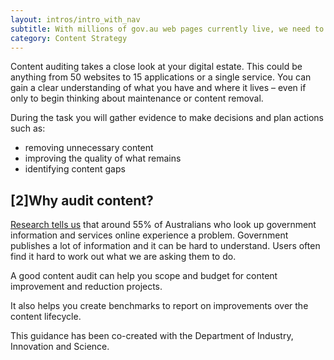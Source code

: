 ```yaml
---
layout: intros/intro_with_nav
subtitle: With millions of gov.au web pages currently live, we need to reduce the clutter. Users need to be able to find and do what they need to do easily. A content audit is where we begin.
category: Content Strategy
---
```


Content auditing takes a close look at your digital estate. This could be anything from 50 websites to 15 applications or a single service. You can gain a clear understanding of what you have and where it lives – even if only to begin thinking about maintenance or content removal.

During the task you will gather evidence to make decisions and plan actions such as:
- removing unnecessary content
- improving the quality of what remains
- identifying content gaps


## [2]Why audit content?
[Research tells us](https://www.dta.gov.au/blog/creating-good-content/) that around 55% of Australians who look up government information and services online experience a problem. Government publishes a lot of information and it can be hard to understand. Users often find it hard to work out what we are asking them to do. 

A good content audit can help you scope and budget for content improvement and reduction projects. 

It also helps you create benchmarks to report on improvements over the content lifecycle. 

This guidance has been co-created with the Department of Industry, Innovation and Science. 
